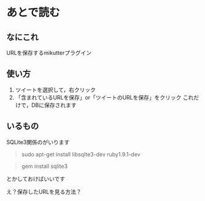# あとで読む
## なにこれ
URLを保存するmikutterプラグイン

## 使い方
1. ツイートを選択して，右クリック
2. 「含まれているURLを保存」or「ツイートのURLを保存」をクリック
これだけで，DBに保存されます

## いるもの
SQLite3関係のがいります
> sudo apt-get install libsqlte3-dev ruby1.9.1-dev

> gem install sqlite3

とかしておけばいいです


え？保存したURLを見る方法？